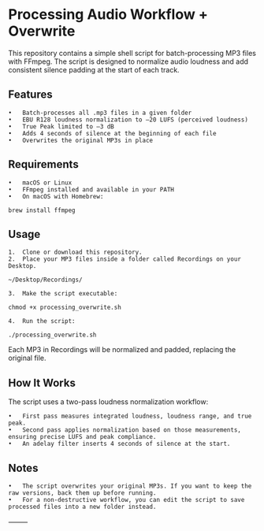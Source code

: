 # Processing Audio Workflow + Overwrite

This repository contains a simple shell script for batch-processing MP3 files with FFmpeg.
The script is designed to normalize audio loudness and add consistent silence padding at the start of each track.

## Features
	•	Batch-processes all .mp3 files in a given folder
	•	EBU R128 loudness normalization to –20 LUFS (perceived loudness)
	•	True Peak limited to –3 dB
	•	Adds 4 seconds of silence at the beginning of each file
	•	Overwrites the original MP3s in place

## Requirements
	•	macOS or Linux
	•	FFmpeg installed and available in your PATH
	•	On macOS with Homebrew:

`brew install ffmpeg`



## Usage
	1.	Clone or download this repository.
	2.	Place your MP3 files inside a folder called Recordings on your Desktop.

`~/Desktop/Recordings/`


	3.	Make the script executable:

`chmod +x processing_overwrite.sh`


	4.	Run the script:

`./processing_overwrite.sh`



Each MP3 in Recordings will be normalized and padded, replacing the original file.

## How It Works

The script uses a two-pass loudness normalization workflow:
 
	•	First pass measures integrated loudness, loudness range, and true peak.
	•	Second pass applies normalization based on those measurements, ensuring precise LUFS and peak compliance.
	•	An adelay filter inserts 4 seconds of silence at the start.

## Notes
	•	The script overwrites your original MP3s. If you want to keep the raw versions, back them up before running.
	•	For a non-destructive workflow, you can edit the script to save processed files into a new folder instead.

⸻
